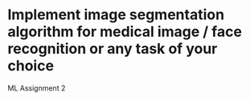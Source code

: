 # Implement image segmentation algorithm for medical image / face recognition or any task of your choice
ML Assignment 2

